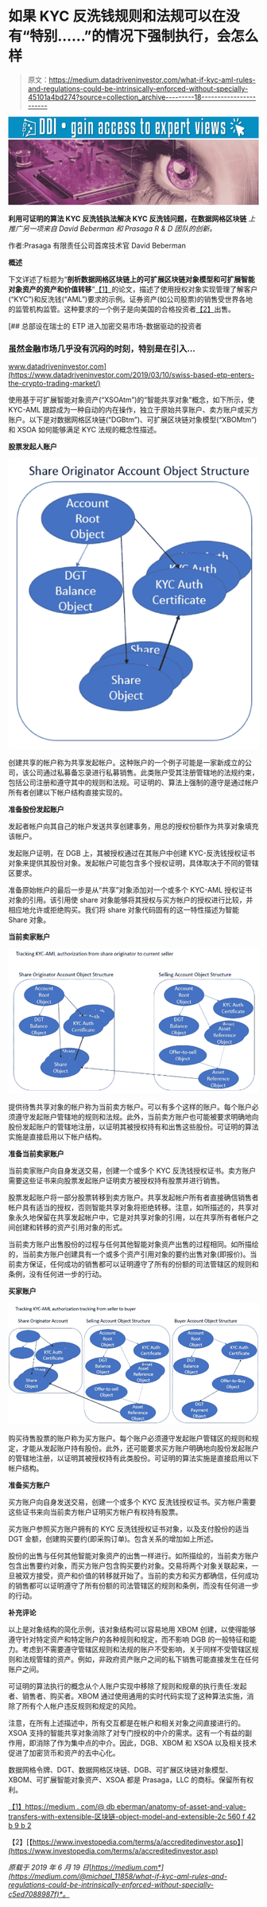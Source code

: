 # 如果 KYC 反洗钱规则和法规可以在没有“特别……”的情况下强制执行，会怎么样

> 原文：<https://medium.datadriveninvestor.com/what-if-kyc-aml-rules-and-regulations-could-be-intrinsically-enforced-without-specially-45101a4bd274?source=collection_archive---------18----------------------->

[![](img/cfb2a047c793c6e298d29c16ea97d59d.png)](http://www.track.datadriveninvestor.com/1B9E)![](img/b2cc54f8606a582c2bbb3f44133eef81.png)

**利用可证明的算法 KYC 反洗钱执法解决 KYC 反洗钱问题，在数据网格区块链** *上推广另一项来自 David Beberman 和 Prasaga R & D 团队的创新。*

作者:Prasaga 有限责任公司首席技术官 David Beberman

**概述**

下文详述了标题为“**剖析数据网格区块链上的可扩展区块链对象模型和可扩展智能对象资产的资产和价值转移**”[【1】](https://medium.com/@michael_11858/what-if-kyc-aml-rules-and-regulations-could-be-intrinsically-enforced-without-specially-c5ed7088987f#_ftn1)的论文，描述了使用授权对象实现管理了解客户(“KYC”)和反洗钱(“AML”)要求的示例。证券资产(如公司股票)的销售受世界各地的监管机构监管。这种要求的一个例子是向美国的合格投资者[【2】](https://medium.com/@michael_11858/what-if-kyc-aml-rules-and-regulations-could-be-intrinsically-enforced-without-specially-c5ed7088987f#_ftn2)出售。

[](https://www.datadriveninvestor.com/2019/03/10/swiss-based-etp-enters-the-crypto-trading-market/) [## 总部设在瑞士的 ETP 进入加密交易市场-数据驱动的投资者

### 虽然金融市场几乎没有沉闷的时刻，特别是在引入…

www.datadriveninvestor.com](https://www.datadriveninvestor.com/2019/03/10/swiss-based-etp-enters-the-crypto-trading-market/) 

使用基于可扩展智能对象资产(“XSOAtm”)的“智能共享对象”概念，如下所示，使 KYC-AML 跟踪成为一种自动的内在操作，独立于原始共享账户、卖方账户或买方账户。以下是对数据网格区块链(“DGBtm”)、可扩展区块链对象模型(“XBOMtm”)和 XSOA 如何能够满足 KYC 法规的概念性描述。

**股票发起人账户**

![](img/482b2752e696eaf45611c753f1ffdee2.png)

创建共享的帐户称为共享发起帐户。这种账户的一个例子可能是一家新成立的公司，该公司通过私募备忘录进行私募销售。此类账户受其注册管辖地的法规约束，包括公司注册和遵守其中的规则和法规。可证明的、算法上强制的遵守是通过帐户所有者创建以下帐户结构直接实现的。

**准备股份发起账户**

发起者帐户向其自己的帐户发送共享创建事务，用总的授权份额作为共享对象填充该帐户。

发起账户证明，在 DGB 上，其被授权通过在其账户中创建 KYC-反洗钱授权证书对象来提供其股份对象。发起帐户可能包含多个授权证明，具体取决于不同的管辖区要求。

准备原始帐户的最后一步是从“共享”对象添加对一个或多个 KYC-AML 授权证书对象的引用。该引用使 share 对象能够将其授权与买方帐户的授权进行比较，并相应地允许或拒绝购买。我们将 share 对象代码固有的这一特性描述为智能 Share 对象。

**当前卖家账户**

![](img/cfe39438d10b01a47895994d14c27ae2.png)

提供待售共享对象的帐户称为当前卖方帐户。可以有多个这样的账户。每个账户必须遵守发起账户管辖地的规则和法规。此外，当前卖方账户也可能被要求明确地向股份发起账户的管辖地注册，以证明其被授权持有和出售这些股份。可证明的算法实施是直接启用以下帐户结构。

**准备当前卖家账户**

当前卖家账户向自身发送交易，创建一个或多个 KYC 反洗钱授权证书。卖方账户需要这些证书来向股票发起账户证明卖方被授权持有股票并进行销售。

股票发起账户将一部分股票转移到卖方账户。共享发起帐户所有者直接确信销售者帐户具有适当的授权，否则智能共享对象将拒绝转移。注意，如所描述的，共享对象永久地保留在共享发起帐户中，它是对共享对象的引用，以在共享所有者帐户之间创建和转移的资产引用对象的形式。

当前卖方账户出售股份的过程与任何其他智能对象资产出售的过程相同。如所描绘的，当前卖方账户创建具有一个或多个资产引用对象的要约出售对象(即报价)。当前卖方保证，任何成功的销售都可以证明遵守了所有的份额的司法管辖区的规则和条例，没有任何进一步的行动。

**买家账户**

![](img/005f93c6da3a965a5f75b5aca2a7e51a.png)

购买待售股票的账户称为买方账户。每个账户必须遵守发起账户管辖区的规则和规定，才能从发起账户持有股份。此外，还可能要求买方账户明确地向股份发起账户的管辖地注册，以证明其被授权持有此类股份。可证明的算法实施是直接启用以下帐户结构。

**准备买方账户**

买方账户向自身发送交易，创建一个或多个 KYC 反洗钱授权证书。买方帐户需要这些证书来向当前卖方帐户证明买方帐户有权持有股票。

买方账户参照买方账户拥有的 KYC 反洗钱授权证书对象，以及支付股份的适当 DGT 金额，创建购买要约(即采购订单)。包含关系的增加如上所述。

股份的出售与任何其他智能对象资产的出售一样进行。如所描绘的，当前卖方账户包含出售要约对象，而买方账户包含购买要约对象。交易将两个对象关联起来，一旦被双方接受，资产和价值的转移就开始了。当前的卖方和买方都确信，任何成功的销售都可以证明遵守了所有份额的司法管辖区的规则和条例，而没有任何进一步的行动。

**补充评论**

以上是对象结构的简化示例，该对象结构可以容易地用 XBOM 创建，以使得能够遵守针对特定资产和特定账户的各种规则和规定，而不影响 DGB 的一般特征和能力。考虑到不需要遵守管辖区规则和法规的账户不受影响，关于同样不受管辖区规则和法规管辖的资产。例如，非政府资产账户之间的私下销售可能直接发生在任何账户之间。

可证明的算法执行的概念从个人账户实现中移除了规则和规章的执行责任:发起者、销售者、购买者。XBOM 通过使用通用的实时代码实现了这种算法实施，消除了所有个人帐户违反规则和规定的风险。

注意，在所有上述描述中，所有交互都是在帐户和相关对象之间直接进行的。XSOA 支持的智能共享对象消除了对专门授权的中介的需求。这有一个有益的副作用，即消除了作为集中点的中介。因此，DGB、XBOM 和 XSOA 以及相关技术促进了加密货币和资产的去中心化。

数据网格令牌、DGT、数据网格区块链、DGB、可扩展区块链对象模型、XBOM、可扩展智能对象资产、XSOA 都是 Prasaga，LLC 的商标。保留所有权利。

[【1】](https://medium.com/@michael_11858/what-if-kyc-aml-rules-and-regulations-could-be-intrinsically-enforced-without-specially-c5ed7088987f#_ftnref1)[https://medium . com/@ db eberman/anatomy-of-asset-and-value-transfers-with-extensible-区块链-object-model-and-extensible-2c 560 f 42 b 9 b 2](https://medium.com/@dbeberman/anatomy-of-asset-and-value-transfers-with-the-extensible-blockchain-object-model-and-extensible-2c560f42b9b2)

【2】[【https://www.investopedia.com/terms/a/accreditedinvestor.asp】](https://www.investopedia.com/terms/a/accreditedinvestor.asp)

*原载于 2019 年 6 月 19 日*[*https://medium.com*](https://medium.com/@michael_11858/what-if-kyc-aml-rules-and-regulations-could-be-intrinsically-enforced-without-specially-c5ed7088987f)*。*